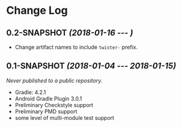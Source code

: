 # Change Log

## 0.2-SNAPSHOT *(2018-01-16 --- )*

 * Change artifact names to include `twister-` prefix.


## 0.1-SNAPSHOT *(2018-01-04 --- 2018-01-15)*
_Never published to a public repository._

 * Gradle: 4.2.1
 * Android Gradle Plugin 3.0.1
 * Preliminary Checkstyle support
 * Preliminary PMD support
 * some level of multi-module test support
